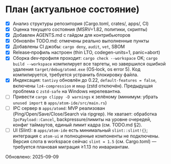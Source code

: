 # План (актуальное состояние)

<!-- Обновление статуса: синхронизировано с фактическим состоянием на 2025-09-09 -->

- [x] Анализ структуры репозитория (Cargo.toml, crates/, apps/, CI)
- [x] Оценка текущего состояния (MSRV=1.82, политики, скрипты)
- [x] Добавлен AGENTS.md с гайдом для контрибьюторов
- [x] Обновлён TODO.md: отмечены реально выполненные пункты
- [x] Добавлены CI джобы: `cargo deny`, `audit`, `vet`, SBOM
- [x] Release‑профиль настроен (thin LTO, codegen-units=1, panic=abort)
- [x] Сборка dev‑профиля проходит: `cargo check --workspace` OK; `cargo build --workspace` компилирует все таргеты, но завершился ошибкой удаления `target/debug/atomd.exe` (OS‑lock, os error 5). Код компилируется, требуется устранить блокировку файла.
- [x] Индексация: `tantivy` обновлён до 0.22, `default-features = false`, включены `lz4-compression` и `mmap` (zstd отключён). Предыдущая проблема с `zstd-safe` на Windows нерелевантна.
- [ ] Привести `cargo clippy -D warnings` к зелёному (минимум: убрать `unused import` в `apps/atom-ide/src/main.rs`)
- [ ] IPC сервер в `apps/atomd`: MVP реализован (Ping/Open/Save/Close/Search via ripgrep). Не хватает: обработка `IpcPayload::Cancel`, backpressure/лимиты на уровне очередей, конфиг таймаутов, единый лимит кадра (см. TODO.md §2).
- [ ] UI (Slint): в `apps/atom-ide` есть минимальный `slint::slint!{}`; интеграция с `atom-ui` и полноценные компоненты не подключены. Версия слота в workspace сейчас `slint = 1.5` (см. Cargo.toml) — требуется плановая миграция ≥1.13 по инвариантам.

Обновлено: 2025-09-09
